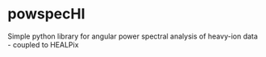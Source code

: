 # powspecHI
Simple python library for angular power spectral analysis of heavy-ion data - coupled to HEALPix
